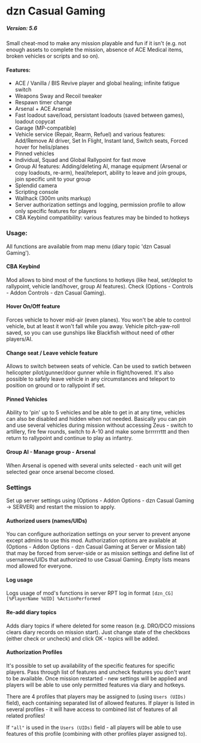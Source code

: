 # dzn Casual Gaming
##### Version: 5.6

Small cheat-mod to make any mission playable and fun if it isn't (e.g. not enough assets to complete the mission, absence of ACE Medical items, broken vehicles or scripts and so on). 

#### Features:
- ACE / Vanilla / BIS Revive player and global healing; infinite fatigue switch
- Weapons Sway and Recoil tweaker
- Respawn timer change
- Arsenal + ACE Arsenal
- Fast loadout save/load, persistant loadouts (saved between games), loadout copycat
- Garage (MP-compatible)
- Vehicle service (Repair, Rearm, Refuel) and various features: Add/Remove AI driver, Set In Flight, Instant land, Switch seats, Forced hover for helis/planes
- Pinned vehicles
- Individual, Squad and Global Rallypoint for fast move
- Group AI features: Adding/deleting AI, manage equipment (Arsenal or copy loadouts, re-arm), heal/teleport, ability to leave and join groups, join specific unit to your group
- Splendid camera
- Scripting console
- Wallhack (300m units markup)
- Server authorization settings and logging, permission profile to allow only specific features for players
- CBA Keybind compatibility: various features may be binded to hotkeys

### Usage:
All functions are available from map menu (diary topic 'dzn Casual Gaming').

#### CBA Keybind
Mod allows to bind most of the functions to hotkeys (like heal, set/deplot to rallypoint, vehicle land/hover, group AI features). Check (Options - Controls - Addon Controls - dzn Casual Gaming). 

#### Hover On/Off feature
Forces vehicle to hover mid-air (even planes). You won't be able to control vehicle, but at least it won't fall while you away. Vehicle pitch-yaw-roll saved, so you can use gunships like Blackfish without need of other players/AI.

#### Change seat / Leave vehicle feature
Allows to switch between seats of vehicle. Can be used to swtich between helicopter pilot/gunner/door gunner while in flight/hovered. 
It's also possible to safely leave vehicle in any circumstances and teleport to position on ground or to rallypoint if set.

#### Pinned Vehicles
Ability to 'pin' up to 5 vehicles and be able to get in at any time, vehicles can also be disabled and hidden when not needed. Basically you can pin and use several vehicles during mission without accessing Zeus - switch to artillery, fire few rounds, switch to A-10 and make some brrrrrrttt and then return to rallypoint and continue to play as infantry.

#### Group AI - Manage group - Arsenal
When Arsenal is opened with several units selected - each unit will get selected gear once arsenal become closed.

### Settings
Set up server settings using (Options - Addon Options - dzn Casual Gaming -> SERVER) and restart the mission to apply.

#### Authorized users (names/UIDs)
You can configure authorization settings on your server to prevent anyone except admins to use this mod. 
Authorization options are available at (Options - Addon Options - dzn Casual Gaming at Server or Mission tab) that may be forced from server-side or as mission settings and define list of usernames/UIDs that authorized to use Casual Gaming. Empty lists means mod allowed for everyone.

#### Log usage
Logs usage of mod's functions in server RPT log in format `[dzn_CG][%PlayerName %UID] %ActionPerformed`

#### Re-add diary topics
Adds diary topics if where deleted for some reason (e.g. DRO/DCO missions clears diary records on mission start). Just change state of the checkboxs (either check or uncheck) and click OK - topics will be added.

#### Authorization Profiles
It's possible to set up availability of the specific features for specific players. Pass through list of features and uncheck features you don't want to be available. Once mission restarted - new settings will be applied and players will be able to use only permitted features via diary and hotkeys.

There are 4 profiles that players may be assigned to (using `Users (UIDs)` field), each containing separated list of allowed features. If player is listed in several profiles - it will have access to combined list of features of all related profiles! 

If `"all"` is used in the `Users (UIDs)` field - all players will be able to use features of this profile (combining with other profiles player assigned to).



